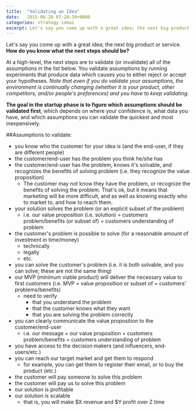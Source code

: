 ```yaml
---
title:  "Validating an Idea"
date:   2015-06-28 07:28:39+0000
categories: strategy ideas
excerpt: Let's say you come up with a great idea; the next big product or service. How do you know what the next steps should be?
---
```

Let's say you come up with a great idea; the next big product or service. **How do you know what the next steps should be?**
 
At a high-level, the next steps are to validate (or invalidate) all of the assumptions in the list below. You validate assumptions by running experiments that produce data which causes you to either reject or accept your hypotheses. _Note that even if you do validate your assumptions, the environment is continually changing (whether it is your product, other competitors, and/or people's preferences) and you have to keep validating_.

**The goal in the startup phase is to figure which assumptions should be validated first**, which depends on where your confidence is, what data you have, and which assumptions you can validate the quickest and most inexpensively.

##Assumptions to validate:

*   you know who the customer for your idea is (and the end-user, if they are different people)
*   the customer/end-user has the problem you think he/she has
*   the customer/end-user has the problem, knows it's solvable, and recognizes the benefits of solving problem (i.e. they recognize the value proposition)
    *   The customer may not know they have the problem, or recognize the benefits of solving the problem. That's ok, but it means that marketing will be more difficult, and as well as knowing exactly who to market to, and how to reach them.
*   your solution solves the problem (or an explicit subset of the problem)
    *   i.e. our value proposition (i.e. solution) = customers problem/benefits (or subset of) = customers understanding of problem
*   the customer's problem is possible to solve (for a reasonable amount of investment in time/money)
    *   technically
    *   legally
    *   etc.
*   you can solve the customer's problem (i.e. it is both solvable, and you can solve; these are not the same thing)
*   our MVP (minimum viable product) will deliver the necessary value to first customers (i.e. MVP = value proposition or subset of = customers' problems/benefits)
    *   need to verify
        *   that you understand the problem
        *   that the customer knows what they want
        *   that you are solving the problem correctly
*   you can clearly communicate the value proposition to the customer/end-user
    *   i.e. our message = our value proposition = customers problem/benefits = customers understanding of problem
*   you have access to the decision makers (and influencers, end-users/etc.)
*   you can reach our target market and get them to respond
    *   for example, you can get them to register their email, or to buy the product (etc.)
*   the customer will pay someone to solve this problem
*   the customer will pay us to solve this problem
*   our solution is profitable
*   our solution is scalable
    *   that is, you will make $X revenue and $Y profit over Z time

